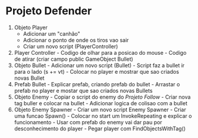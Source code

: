 # Projeto Defender

1. Objeto Player
    - Adicionar um "canhão"
    - Adicionar o ponto de onde os tiros vao sair
    - Criar um novo script (PlayerController)
  2. Player Controller
    - Codigo de olhar para a posicao do mouse
    - Codigo de atirar (criar campo public GameObject Bullet)
  3. Objeto Bullet
    - Adicionar um novo script (Bullet)
    - Script faz a bullet ir para o lado (s += vt)
    - Colocar no player e mostrar que sao criados novas Bullet
  4. Prefab Bullet
    - Explicar prefab, criando prefab do bullet
    - Arrastar o prefab no player e mostar que sao criados novas Bullets
  5. Objeto Enemy
    - Copiar o script do enemy do _Projeto Follow_
    - Criar nova tag buller e colocar na bullet
    - Adicionar logica de colisao com a bullet
  6. Objeto Enemy Spawner
    - Criar um novo script Enemy Spawner
    - Criar uma funcao Spawn()
    - Colocar no start um InvokeRepeating e explicar o funcionamento
    - Usar com prefab do enemy vai dar pau por desconhecimento do player
    - Pegar player com FindObjectsWithTag()
